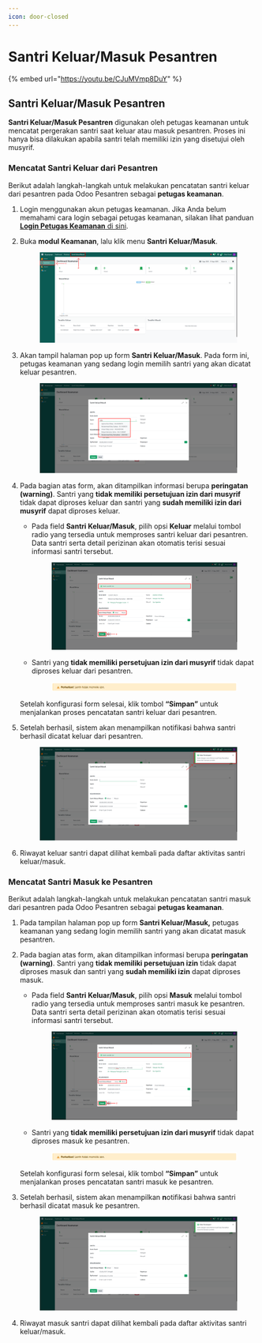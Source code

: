 ```yaml
---
icon: door-closed
---
```


# Santri Keluar/Masuk Pesantren

{% embed url="https://youtu.be/CJuMVmp8DuY" %}

## Santri Keluar/Masuk Pesantren

**Santri Keluar/Masuk Pesantren** digunakan oleh petugas keamanan untuk mencatat pergerakan santri saat keluar atau masuk pesantren. Proses ini hanya bisa dilakukan apabila santri telah memiliki izin yang disetujui oleh musyrif.

### Mencatat Santri Keluar dari Pesantren

Berikut adalah langkah-langkah untuk melakukan pencatatan santri keluar dari pesantren pada Odoo Pesantren sebagai **petugas keamanan**.

1. Login menggunakan akun petugas keamanan. Jika Anda belum memahami cara login sebagai petugas keamanan, silakan lihat panduan [**Login Petugas Keamanan** di sini](../../setup-and-konfigurasi/panduan-login/login-petugas-keamanan.md).
2.  Buka **modul Keamanan**, lalu klik menu **Santri Keluar/Masuk**.

    <figure><img src="../../.gitbook/assets/images-410.png" alt=""><figcaption></figcaption></figure>


3.  Akan tampil halaman pop up form **Santri Keluar/Masuk**. Pada form ini, petugas keamanan yang sedang login memilih santri yang akan dicatat keluar pesantren.

    <figure><img src="../../.gitbook/assets/images-411.png" alt=""><figcaption></figcaption></figure>


4.  Pada bagian atas form, akan ditampilkan informasi berupa **peringatan (warning)**. Santri yang **tidak memiliki persetujuan izin dari musyrif** tidak dapat diproses keluar dan santri yang **sudah memiliki izin dari musyrif** dapat diproses keluar.

    *   Pada field **Santri Keluar/Masuk**, pilih opsi **Keluar** melalui tombol radio yang tersedia untuk memproses santri keluar dari pesantren. Data santri serta detail perizinan akan otomatis terisi sesuai informasi santri tersebut.&#x20;

        <figure><img src="../../.gitbook/assets/images-412.png" alt=""><figcaption></figcaption></figure>


    *   Santri yang **tidak memiliki persetujuan izin dari musyrif** tidak dapat diproses keluar dari pesantren.

        <figure><img src="../../.gitbook/assets/images-416.png" alt=""><figcaption></figcaption></figure>



    Setelah konfigurasi form selesai, klik tombol **“Simpan”** untuk menjalankan proses pencatatan santri keluar dari pesantren.
5.  Setelah berhasil, sistem akan menampilkan notifikasi bahwa santri berhasil dicatat keluar dari pesantren.

    <figure><img src="../../.gitbook/assets/images-413 (1).png" alt=""><figcaption></figcaption></figure>


6. Riwayat keluar santri dapat dilihat kembali pada daftar aktivitas santri keluar/masuk.

### Mencatat Santri Masuk ke Pesantren

Berikut adalah langkah-langkah untuk melakukan pencatatan santri masuk dari pesantren pada Odoo Pesantren sebagai **petugas keamanan**.

1. Pada tampilan halaman pop up form **Santri Keluar/Masuk,** petugas keamanan yang sedang login memilih santri yang akan dicatat masuk pesantren.
2.  Pada bagian atas form, akan ditampilkan informasi berupa **peringatan (warning)**. Santri yang **tidak memiliki persetujuan izin** tidak dapat diproses masuk dan santri yang **sudah memiliki izin** dapat diproses masuk.

    *   Pada field **Santri Keluar/Masuk**, pilih opsi **Masuk** melalui tombol radio yang tersedia untuk memproses santri masuk ke pesantren. Data santri serta detail perizinan akan otomatis terisi sesuai informasi santri tersebut.

        <figure><img src="../../.gitbook/assets/images-414.png" alt=""><figcaption></figcaption></figure>


    *   Santri yang **tidak memiliki persetujuan izin dari musyrif** tidak dapat diproses masuk ke pesantren.

        <figure><img src="../../.gitbook/assets/images-416.png" alt=""><figcaption></figcaption></figure>



    Setelah konfigurasi form selesai, klik tombol **“Simpan”** untuk menjalankan proses pencatatan santri masuk ke pesantren.
3.  Setelah berhasil, sistem akan menampilkan **n**otifikasi bahwa santri berhasil dicatat masuk ke pesantren.

    <figure><img src="../../.gitbook/assets/images-415.png" alt=""><figcaption></figcaption></figure>


4. Riwayat masuk santri dapat dilihat kembali pada daftar aktivitas santri keluar/masuk.

